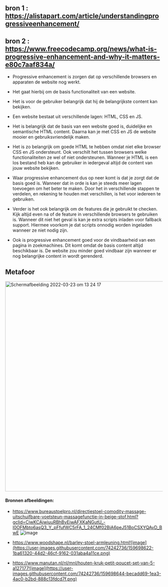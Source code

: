 ## bron 1 : https://alistapart.com/article/understandingprogressiveenhancement/
## bron 2 : https://www.freecodecamp.org/news/what-is-progressive-enhancement-and-why-it-matters-e80c7aaf834a/

- Progressive enhancement is zorgen dat op verschillende browsers en apparaten de website nog werkt. 
- Het gaat hierbij om de basis functionaliteit van een website.
- Het is voor de gebruiker belangrijk dat hij de belangrijkste content kan bekijken.

- Een website bestaat uit verschillende lagen: HTML, CSS en JS. 
- Het is belangrijk dat de basis van een website goed is, duidelijke en semantische HTML content. Daarna kan je met CSS en JS de website mooier en
gebruiksvriendelijk maken.

- Het is zo belangrijk om goede HTML te hebben omdat niet elke browser CSS en JS ondersteunt. Ook verschilt het tussen browsers welke functionaliteiten 
ze wel of niet ondersteunen. Wanneer je HTML is een los bestand heb kan de gebruiker in iedergeval altijd de content van jouw website bekijken.

- Waar progressive enhancement dus op neer komt is dat je zorgt dat de basis goed is. Wanneer dat in orde is kan je steeds meer lagen toevoegen om het
beter te maken. Door het in verschillende stappen te verdelen, en rekening te houden met verschillen, is het voor iedereen te gebruiken.

- Verder is het ook belangrijk om de features die je gebruikt te checken. Kijk altijd even na of de feature in verschillende browsers te gebruiken is.
Wanneer dit niet het geval is kan je extra scripts inladen voor fallback support. Hiermee voorkom je dat scripts onnodig worden ingeladen wanneer ze niet
nodig zijn.

- Ook is progressive enhancement goed voor de vindbaarheid van een pagina in zoekmachines. Dit komt omdat de basis content altijd beschikbaar is. De website zou minder goed vindbaar zijn wanneer er nog belangrijke content in wordt gerenderd.

## Metafoor

<img width="669" alt="Schermafbeelding 2022-03-23 om 13 24 17" src="https://user-images.githubusercontent.com/74242736/159698500-bdbcc74b-0af2-4135-9e1f-1a6bd9acbd13.png">

#### Bronnen afbeeldingen:
- https://www.bureaustoelpro.nl/directiestoel-comodity-massage-uitschuifbare-voetsteun-massagefunctie-in-beige-stof.html?gclid=CjwKCAjwiuuRBhBvEiwAFXKaNGutU_-l0OFMbto6asQ3_Y_pFfufWC5rFA_1_24CMf02BiA6peJ51BoCSXYQAvD_BwE
![image](https://user-images.githubusercontent.com/74242736/159698601-f39380c4-617b-44fe-8afc-a308ac50d42e.png)

- https://www.woodshape.nl/barley-stoel-armleuning.html![image](https://user-images.githubusercontent.com/74242736/159698622-1ba61320-44d2-46cf-9162-031aba4a11ce.png)

- https://www.manutan.nl/nl/mnl/houten-kruk-petit-poucet-set-van-5-a127177![image](https://user-images.githubusercontent.com/74242736/159698644-becadd69-1ea3-4ac0-b2bd-888c13fdcd7f.png)
